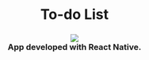 <h1 align="center">To-do List</h1>

<h3 align="center">
  <img src="https://i.imgur.com/Df4kxb0.png"><br>
  App developed with React Native.
  <br>
</h3> 
